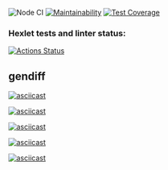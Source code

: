 ![Node CI](https://github.com/Andrey2Gri/frontend-project-lvl2/workflows/Node%20CI/badge.svg)
[![Maintainability](https://api.codeclimate.com/v1/badges/dd7f5d876a161cc0d546/maintainability)](https://codeclimate.com/github/Andrey2Gri/frontend-project-lvl2/maintainability) 
[![Test Coverage](https://api.codeclimate.com/v1/badges/dd7f5d876a161cc0d546/test_coverage)](https://codeclimate.com/github/Andrey2Gri/frontend-project-lvl2/test_coverage)

### Hexlet tests and linter status:
[![Actions Status](https://github.com/Andrey2Gri/frontend-project-lvl2/workflows/hexlet-check/badge.svg)](https://github.com/Andrey2Gri/frontend-project-lvl2/actions)

## gendiff
[![asciicast](https://asciinema.org/a/gxeiCsukzUX6cnImR3OHB6A1g.svg)](https://asciinema.org/a/gxeiCsukzUX6cnImR3OHB6A1g)

[![asciicast](https://asciinema.org/a/shCjCbqeGLvX07d1UYnsHse1T.svg)](https://asciinema.org/a/shCjCbqeGLvX07d1UYnsHse1T)

[![asciicast](https://asciinema.org/a/FFLFu3dennwMoA6sZSXrwCN7C.svg)](https://asciinema.org/a/FFLFu3dennwMoA6sZSXrwCN7C)

[![asciicast](https://asciinema.org/a/4AqvmccDp40celSlVhjpZIgPw.svg)](https://asciinema.org/a/4AqvmccDp40celSlVhjpZIgPw)

[![asciicast](https://asciinema.org/a/7B2WWAAvzTHsDD96psRPqldDI.svg)](https://asciinema.org/a/7B2WWAAvzTHsDD96psRPqldDI)